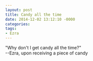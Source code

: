 ```yaml
---
layout: post
title: Candy all the time
date: 2014-12-02 13:12:10 -0000
categories:
tags:
- Ezra
---
```

"Why don't I get candy all the time?" <br/> --Ezra, upon receiving a piece of candy
